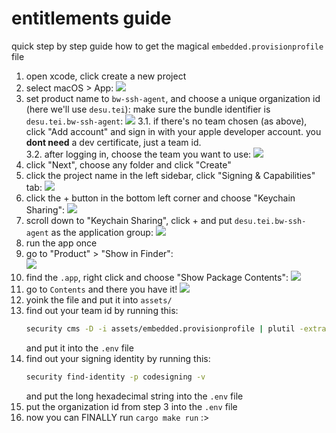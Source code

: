 # entitlements guide

quick step by step guide how to get the magical `embedded.provisionprofile` file

1. open xcode, click create a new project
2. select macOS > App:
  ![](assets/create-1.png)
3. set product name to `bw-ssh-agent`, and choose a unique organization id (here we'll use `desu.tei`):
   make sure the bundle identifier is `desu.tei.bw-ssh-agent`:
   ![](assets/create-2.png)
   3.1. if there's no team chosen (as above), click "Add account" and sign in with your apple developer account.
   you **dont need** a dev certificate, just a team id.  
   3.2. after logging in, choose the team you want to use:
   ![](assets/create-3.png)
4. click "Next", choose any folder and click "Create"
5. click the project name in the left sidebar, click "Signing & Capabilities" tab:
   ![](assets/setup-1.png)
6. click the + button in the bottom left corner and choose "Keychain Sharing":
   ![](assets/setup-2.png)
7. scroll down to "Keychain Sharing", click + and put `desu.tei.bw-ssh-agent` as the application group:
    ![](assets/setup-3.png)
8. run the app once
9. go to "Product" > "Show in Finder":  
    ![](assets/yoink-1.png)
10. find the `.app`, right click and choose "Show Package Contents":
    ![](assets/yoink-2.png)
11. go to `Contents` and there you have it!
    ![](assets/yoink-3.png)
12. yoink the file and put it into `assets/`
13. find out your team id by running this:
    ```bash
    security cms -D -i assets/embedded.provisionprofile | plutil -extract TeamIdentifier.0 raw -
    ```
    and put it into the `.env` file
14. find out your signing identity by running this:
    ```bash
    security find-identity -p codesigning -v
    ```
    and put the long hexadecimal string into the `.env` file
15. put the organization id from step 3 into the `.env` file
16. now you can FINALLY run `cargo make run` :>